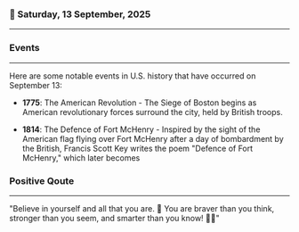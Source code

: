 ### 📅 Saturday, 13 September, 2025
------
### Events
------
Here are some notable events in U.S. history that have occurred on September 13:

- **1775**: The American Revolution - The Siege of Boston begins as American revolutionary forces surround the city, held by British troops.
  
- **1814**: The Defence of Fort McHenry - Inspired by the sight of the American flag flying over Fort McHenry after a day of bombardment by the British, Francis Scott Key writes the poem "Defence of Fort McHenry," which later becomes
### Positive Qoute
------
"Believe in yourself and all that you are. 🌟 You are braver than you think, stronger than you seem, and smarter than you know! 💪✨"
